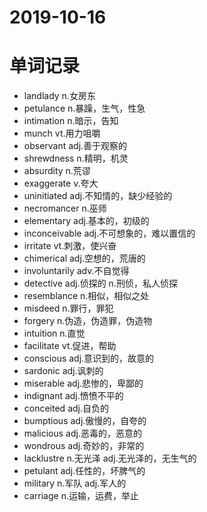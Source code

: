 # 2019-10-16
# 单词记录
- landlady n.女房东
- petulance n.暴躁，生气，性急
- intimation n.暗示，告知
- munch vt.用力咀嚼
- observant adj.善于观察的
- shrewdness n.精明，机灵
- absurdity n.荒谬
- exaggerate v.夸大 
- uninitiated adj.不知情的，缺少经验的
- necromancer n.巫师
- elementary adj.基本的，初级的
- inconceivable adj.不可想象的，难以置信的
- irritate vt.刺激，使兴奋
- chimerical adj.空想的，荒唐的
- involuntarily adv.不自觉得
- detective adj.侦探的 n.刑侦，私人侦探
- resemblance n.相似，相似之处
- misdeed n.罪行，罪犯
- forgery n.伪造，伪造罪，伪造物
- intuition n.直觉
- facilitate vt.促进，帮助
- conscious adj.意识到的，故意的
- sardonic adj.讽刺的
- miserable adj.悲惨的，卑鄙的
- indignant adj.愤愤不平的
- conceited adj.自负的
- bumptious adj.傲慢的，自夸的
- malicious adj.恶毒的，恶意的
- wondrous adj.奇妙的，非常的
- lacklustre n.无光泽 adj.无光泽的，无生气的
- petulant adj.任性的，坏脾气的
- military n.军队 adj.军人的
- carriage n.运输，运费，举止